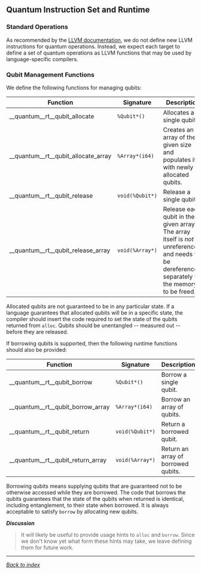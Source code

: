 ## Quantum Instruction Set and Runtime

### Standard Operations

As recommended by the [LLVM documentation](https://llvm.org/docs/ExtendingLLVM.html),
we do not define new LLVM instructions for quantum operations.
Instead, we expect each target to define a set of quantum operations as LLVM functions
that may be used by language-specific compilers.

### Qubit Management Functions

We define the following functions for managing qubits:

| Function                            | Signature       | Description |
|-------------------------------------|-----------------|-------------|
| __quantum__rt__qubit_allocate       | `%Qubit*()`     | Allocates a single qubit. |
| __quantum__rt__qubit_allocate_array | `%Array*(i64)`  | Creates an array of the given size and populates it with newly allocated qubits. |
| __quantum__rt__qubit_release        | `void(%Qubit*)` | Release a single qubit. |
| __quantum__rt__qubit_release_array  | `void(%Array*)` | Release each qubit in the given array. The array itself is *not* unreferenced, and needs to be dereferenced separately for the memory to be freed. |

Allocated qubits are not guaranteed to be in any particular state.
If a language guarantees that allocated qubits will be in a specific state, the compiler
should insert the code required to set the state of the qubits returned from `alloc`.
Qubits should be unentangled -- measured out -- before they are released.

If borrowing qubits is supported, then the following runtime functions should also be provided:

| Function                            | Signature       | Description |
|-------------------------------------|-----------------|-------------|
| __quantum__rt__qubit_borrow         | `%Qubit*()`     | Borrow a single qubit. |
| __quantum__rt__qubit_borrow_array   | `%Array*(i64)`  | Borrow an array of qubits. |
| __quantum__rt__qubit_return         | `void(%Qubit*)` | Return a borrowed qubit. |
| __quantum__rt__qubit_return_array   | `void(%Array*)` | Return an array of borrowed qubits. |

Borrowing qubits means supplying qubits that are guaranteed not to be otherwise
accessed while they are borrowed.
The code that borrows the qubits guarantees that the state of the qubits when
returned is identical, including entanglement, to their state when borrowed.
It is always acceptable to satisfy `borrow` by allocating new qubits.

*__Discussion__*
>It will likely be useful to provide usage hints to `alloc` and `borrow`.
>Since we don't know yet what form these hints may take, we leave defining them
>for future work.

---
_[Back to index](README.md)_
